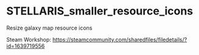 # STELLARIS_smaller_resource_icons
Resize galaxy map resource icons

Steam Workshop: https://steamcommunity.com/sharedfiles/filedetails/?id=1639719556
